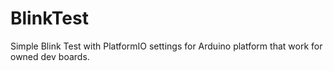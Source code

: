 # BlinkTest
Simple Blink Test with PlatformIO settings for Arduino platform that work for owned dev boards.
